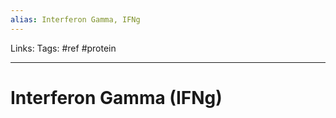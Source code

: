 ```yaml
---
alias: Interferon Gamma, IFNg
---
```


Links: 
Tags: #ref #protein

-----

# Interferon Gamma (IFNg)
